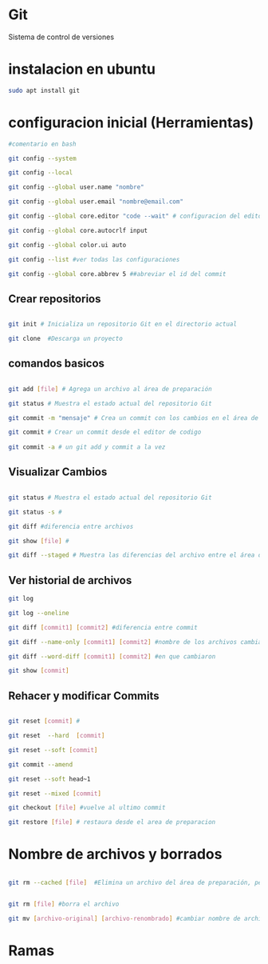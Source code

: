 # Git 

Sistema de control de versiones 

# instalacion en ubuntu 

```bash
sudo apt install git

```

# configuracion inicial (Herramientas)

```bash
#comentario en bash

git config --system 

git config --local

git config --global user.name "nombre" 

git config --global user.email "nombre@email.com"

git config --global core.editor "code --wait" # configuracion del editor

git config --global core.autocrlf input

git config --global color.ui auto

git config --list #ver todas las configuraciones

git config --global core.abbrev 5 ##abreviar el id del commit


```
## Crear repositorios

```bash

git init # Inicializa un repositorio Git en el directorio actual

git clone  #Descarga un proyecto 

```

## comandos basicos 
```bash

git add [file] # Agrega un archivo al área de preparación

git status # Muestra el estado actual del repositorio Git

git commit -m "mensaje" # Crea un commit con los cambios en el área de preparación.

git commit # Crear un commit desde el editor de codigo
 
git commit -a # un git add y commit a la vez

```
## Visualizar Cambios

```bash

git status # Muestra el estado actual del repositorio Git

git status -s #

git diff #diferencia entre archivos 

git show [file] #

git diff --staged # Muestra las diferencias del archivo entre el área de espera y la última versión del archivo

```

## Ver historial de archivos

```bash
git log 

git log --oneline 

git diff [commit1] [commit2] #diferencia entre commit

git diff --name-only [commit1] [commit2] #nombre de los archivos cambiados

git diff --word-diff [commit1] [commit2] #en que cambiaron

git show [commit]
```

## Rehacer y modificar Commits 

```bash

git reset [commit] #

git reset  --hard  [commit] 

git reset --soft [commit]

git commit --amend 

git reset --soft head~1 

git reset --mixed [commit] 

git checkout [file] #vuelve al ultimo commit

git restore [file] # restaura desde el area de preparacion

```

# Nombre de archivos y borrados

```bash

git rm --cached [file]  #Elimina un archivo del área de preparación, pero no del directorio de trabajo


git rm [file] #borra el archivo 

git mv [archivo-original] [archivo-renombrado] #cambiar nombre de archivo

```

# Ramas

```bash



```
